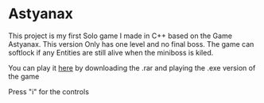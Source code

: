 # Astyanax
This project is my first Solo game I made in C++ based on the Game Astyanax.
This version Only has one level and no final boss. 
The game can softlock if any Entities are still alive when the miniboss is kiled.

You can play it [here](https://github.com/DijiOfficial/Astyanax/releases) by downloading the .rar and playing the .exe version of the game

Press "i" for the controls
